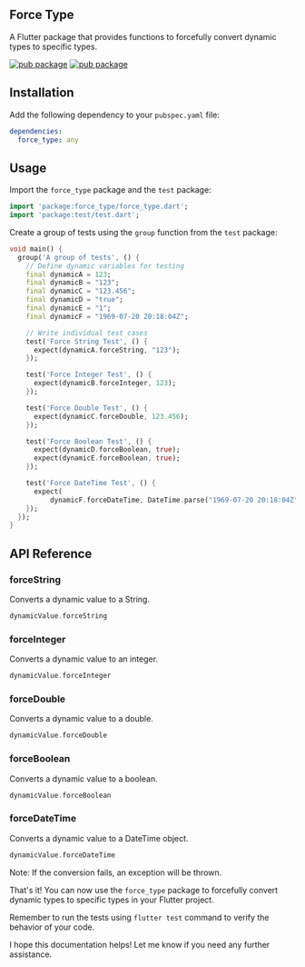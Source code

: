 ## Force Type

A Flutter package that provides functions to forcefully convert dynamic types to specific types.

[![pub package](https://img.shields.io/pub/v/force_type.svg)](https://pub.dev/packages/force_type)
[![pub package](https://img.shields.io/twitter/follow/kakzaki_id.svg?colorA=1da1f2&colorB=&label=Follow%20on%20Twitter)](https://twitter.com/kakzaki_id)


## Installation

Add the following dependency to your `pubspec.yaml` file:

```yaml
dependencies:
  force_type: any
```

## Usage

Import the `force_type` package and the `test` package:

```dart
import 'package:force_type/force_type.dart';
import 'package:test/test.dart';
```

Create a group of tests using the `group` function from the `test` package:

```dart
void main() {
  group('A group of tests', () {
    // Define dynamic variables for testing
    final dynamicA = 123;
    final dynamicB = "123";
    final dynamicC = "123.456";
    final dynamicD = "true";
    final dynamicE = "1";
    final dynamicF = "1969-07-20 20:18:04Z";

    // Write individual test cases
    test('Force String Test', () {
      expect(dynamicA.forceString, "123");
    });

    test('Force Integer Test', () {
      expect(dynamicB.forceInteger, 123);
    });

    test('Force Double Test', () {
      expect(dynamicC.forceDouble, 123.456);
    });

    test('Force Boolean Test', () {
      expect(dynamicD.forceBoolean, true);
      expect(dynamicE.forceBoolean, true);
    });

    test('Force DateTime Test', () {
      expect(
          dynamicF.forceDateTime, DateTime.parse("1969-07-20 20:18:04Z"));
    });
  });
}
```

## API Reference

### forceString

Converts a dynamic value to a String.

```dart
dynamicValue.forceString
```

### forceInteger

Converts a dynamic value to an integer.

```dart
dynamicValue.forceInteger
```

### forceDouble

Converts a dynamic value to a double.

```dart
dynamicValue.forceDouble
```

### forceBoolean

Converts a dynamic value to a boolean.

```dart
dynamicValue.forceBoolean
```

### forceDateTime

Converts a dynamic value to a DateTime object.

```dart
dynamicValue.forceDateTime
```

Note: If the conversion fails, an exception will be thrown.

That's it! You can now use the `force_type` package to forcefully convert dynamic types to specific types in your Flutter project.

Remember to run the tests using `flutter test` command to verify the behavior of your code.

I hope this documentation helps! Let me know if you need any further assistance.
```

